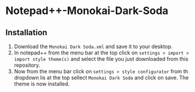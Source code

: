 # Notepad++-Monokai-Dark-Soda
## Installation
1. Download the ``Monokai Dark Soda.xml`` and save it to your desktop.
2. In notepad++ from the menu bar at the top click on ``settings > import > import style theme(s)`` and select the file you just downloaded from this repository.
3. Now from the menu bar click on ``settings > style configurator`` from th dropdown lis at the top sellect ``Monokai Dark Soda`` and click on save.
The theme is now installed.
